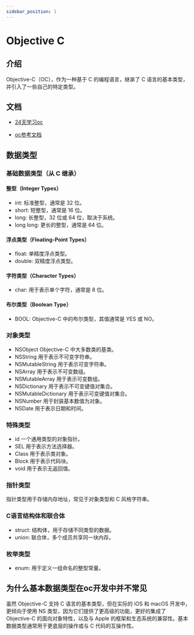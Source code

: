 ```yaml
---
sidebar_position: 1
---
```


# Objective C

## 介绍

Objective-C（OC），作为一种基于 C 的编程语言，继承了 C 语言的基本类型，并引入了一些自己的特定类型。

## 文档

-   [24天学习oc](https://www.binpress.com/learn-objective-c-24-days/)

-   [oc参考文档](https://www.tutorialspoint.com/objective_c/objective_c_structures.htm)

## 数据类型

### 基础数据类型（从 C 继承）

#### 整型（Integer Types）

-   int: 标准整型，通常是 32 位。
-   short: 短整型，通常是 16 位。
-   long: 长整型，32 位或 64 位，取决于系统。
-   long long: 更长的整型，通常是 64 位。

#### 浮点类型（Floating-Point Types）

-   float: 单精度浮点类型。
-   double: 双精度浮点类型。

#### 字符类型（Character Types）

-   char: 用于表示单个字符，通常是 8 位。

#### 布尔类型（Boolean Type）

-   BOOL: Objective-C 中的布尔类型，其值通常是 YES 或 NO。

### 对象类型

-   NSObject
    Objective-C 中大多数类的基类。
-   NSString
    用于表示不可变字符串。
-   NSMutableString
    用于表示可变字符串。
-   NSArray
    用于表示不可变数组。
-   NSMutableArray
    用于表示可变数组。
-   NSDictionary
    用于表示不可变键值对集合。
-   NSMutableDictionary
    用于表示可变键值对集合。
-   NSNumber
    用于封装基本数值为对象。
-   NSDate
    用于表示日期和时间。

### 特殊类型

-   id
    一个通用类型的对象指针。
-   SEL
    用于表示方法选择器。
-   Class
    用于表示类对象。
-   Block
    用于表示代码块。
-   void
    用于表示无返回值。

### 指针类型

指针类型用于存储内存地址，常见于对象类型和 C 风格字符串。

### C语言结构体和联合体

-   struct: 结构体，用于存储不同类型的数据。
-   union: 联合体，多个成员共享同一块内存。

### 枚举类型

-   enum: 用于定义一组命名的整型常量。

## 为什么基本数据类型在oc开发中并不常见

虽然 Objective-C 支持 C 语言的基本类型，但在实际的 iOS 和 macOS 开发中，更倾向于使用 NS 类型，因为它们提供了更高级的功能，更好的集成了 Objective-C 的面向对象特性，以及与 Apple 的框架和生态系统的兼容性。基本数据类型通常用于更底层的操作或与 C 代码的互操作性。
